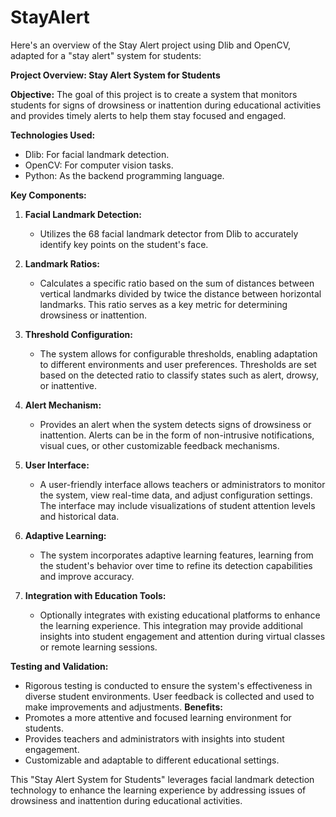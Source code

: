 # StayAlert
 Here's an overview of the Stay Alert project using Dlib and OpenCV, adapted for a "stay alert" system for students:

**Project Overview: Stay Alert System for Students**

**Objective:**
The goal of this project is to create a system that monitors students for signs of drowsiness or inattention during educational activities and provides timely alerts to help them stay focused and engaged.

**Technologies Used:**
- Dlib: For facial landmark detection.
- OpenCV: For computer vision tasks.
- Python: As the backend programming language.

**Key Components:**

1. **Facial Landmark Detection:**
   - Utilizes the 68 facial landmark detector from Dlib to accurately identify key points on the student's face.

2. **Landmark Ratios:**
   - Calculates a specific ratio based on the sum of distances between vertical landmarks divided by twice the distance between horizontal landmarks. This ratio serves as a key metric for determining drowsiness or inattention.

3. **Threshold Configuration:**
   - The system allows for configurable thresholds, enabling adaptation to different environments and user preferences. Thresholds are set based on the detected ratio to classify states such as alert, drowsy, or inattentive.

4. **Alert Mechanism:**
   - Provides an alert when the system detects signs of drowsiness or inattention. Alerts can be in the form of non-intrusive notifications, visual cues, or other customizable feedback mechanisms.

5. **User Interface:**
   - A user-friendly interface allows teachers or administrators to monitor the system, view real-time data, and adjust configuration settings. The interface may include visualizations of student attention levels and historical data.

6. **Adaptive Learning:**
   - The system incorporates adaptive learning features, learning from the student's behavior over time to refine its detection capabilities and improve accuracy.

7. **Integration with Education Tools:**
   - Optionally integrates with existing educational platforms to enhance the learning experience. This integration may provide additional insights into student engagement and attention during virtual classes or remote learning sessions.

**Testing and Validation:**
   - Rigorous testing is conducted to ensure the system's effectiveness in diverse student environments. User feedback is collected and used to make improvements and adjustments.
**Benefits:**
   - Promotes a more attentive and focused learning environment for students.
   - Provides teachers and administrators with insights into student engagement.
   - Customizable and adaptable to different educational settings.

This "Stay Alert System for Students" leverages facial landmark detection technology to enhance the learning experience by addressing issues of drowsiness and inattention during educational activities.

